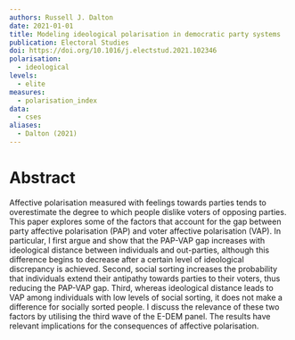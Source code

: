 ```yaml
---
authors: Russell J. Dalton
date: 2021-01-01
title: Modeling ideological polarisation in democratic party systems
publication: Electoral Studies
doi: https://doi.org/10.1016/j.electstud.2021.102346
polarisation:
  - ideological
levels:
  - elite
measures:
  - polarisation_index
data:
  - cses
aliases:
  - Dalton (2021)
---
```

# Abstract
Affective polarisation measured with feelings towards parties tends to overestimate the degree to which people dislike voters of opposing parties. This paper explores some of the factors that account for the gap between party affective polarisation (PAP) and voter affective polarisation (VAP). In particular, I first argue and show that the PAP-VAP gap increases with ideological distance between individuals and out-parties, although this difference begins to decrease after a certain level of ideological discrepancy is achieved. Second, social sorting increases the probability that individuals extend their antipathy towards parties to their voters, thus reducing the PAP-VAP gap. Third, whereas ideological distance leads to VAP among individuals with low levels of social sorting, it does not make a difference for socially sorted people. I discuss the relevance of these two factors by utilising the third wave of the E-DEM panel. The results have relevant implications for the consequences of affective polarisation.